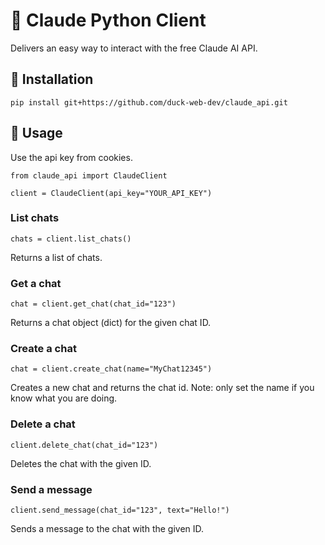 # 🤖 Claude Python Client

Delivers an easy way to interact with the free Claude AI API. 



## 💾 Installation

`pip install git+https://github.com/duck-web-dev/claude_api.git`



## 🤔 Usage

Use the api key from cookies.

`from claude_api import ClaudeClient`

`client = ClaudeClient(api_key="YOUR_API_KEY")`


### List chats

`chats = client.list_chats()`

Returns a list of chats.


### Get a chat

`chat = client.get_chat(chat_id="123")`

Returns a chat object (dict) for the given chat ID.


### Create a chat

`chat = client.create_chat(name="MyChat12345")`

Creates a new chat and returns the chat id.
Note: only set the name if you know what you are doing.


### Delete a chat 

`client.delete_chat(chat_id="123")`

Deletes the chat with the given ID.


### Send a message

`client.send_message(chat_id="123", text="Hello!") `

Sends a message to the chat with the given ID.